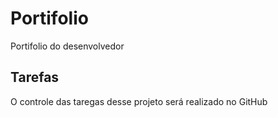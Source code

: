 # Portifolio
Portifolio do desenvolvedor

## Tarefas

O controle das taregas desse projeto será realizado no GitHub